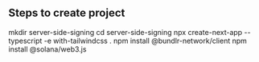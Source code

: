 ## Steps to create project

mkdir server-side-signing
cd server-side-signing
npx create-next-app --typescript -e with-tailwindcss .
npm install @bundlr-network/client
npm install @solana/web3.js
